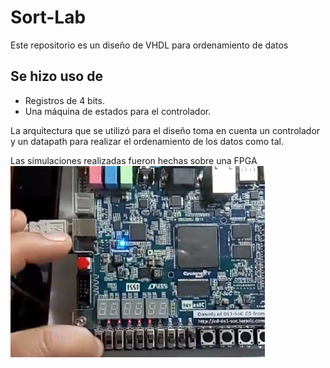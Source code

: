 # Sort-Lab

Este repositorio es un diseño de VHDL para ordenamiento de datos

## Se hizo uso de

- Registros de 4 bits.
- Una máquina de estados para el controlador.

La arquitectura que se utilizó para el diseño toma en cuenta un controlador y
un datapath para realizar el ordenamiento de los datos como tal.

Las simulaciones realizadas fueron hechas sobre una FPGA
![Simulación](/image/simulation.png "Simulado en una FPGA")
